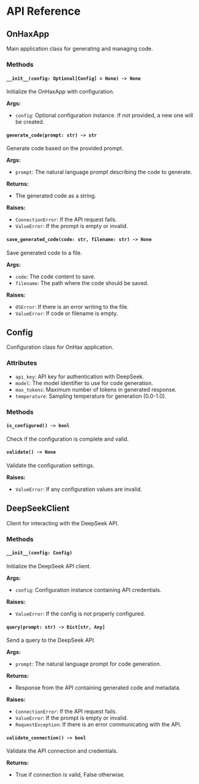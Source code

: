 # API Reference

## OnHaxApp

Main application class for generating and managing code.

### Methods

#### `__init__(config: Optional[Config] = None) -> None`

Initialize the OnHaxApp with configuration.

**Args:**

- `config`: Optional configuration instance. If not provided, a new one will be created.

#### `generate_code(prompt: str) -> str`

Generate code based on the provided prompt.

**Args:**

- `prompt`: The natural language prompt describing the code to generate.

**Returns:**
- The generated code as a string.

**Raises:**

- `ConnectionError`: If the API request fails.
- `ValueError`: If the prompt is empty or invalid.

#### `save_generated_code(code: str, filename: str) -> None`

Save generated code to a file.

**Args:**

- `code`: The code content to save.
- `filename`: The path where the code should be saved.

**Raises:**

- `OSError`: If there is an error writing to the file.
- `ValueError`: If code or filename is empty.

## Config

Configuration class for OnHax application.

### Attributes

- `api_key`: API key for authentication with DeepSeek.
- `model`: The model identifier to use for code generation.
- `max_tokens`: Maximum number of tokens in generated response.
- `temperature`: Sampling temperature for generation (0.0-1.0).

### Methods

#### `is_configured() -> bool`

Check if the configuration is complete and valid.

#### `validate() -> None`

Validate the configuration settings.

**Raises:**
- `ValueError`: If any configuration values are invalid.

## DeepSeekClient

Client for interacting with the DeepSeek API.

### Methods

#### `__init__(config: Config)`

Initialize the DeepSeek API client.

**Args:**

- `config`: Configuration instance containing API credentials.

**Raises:**

- `ValueError`: If the config is not properly configured.

#### `query(prompt: str) -> Dict[str, Any]`

Send a query to the DeepSeek API.

**Args:**

- `prompt`: The natural language prompt for code generation.

**Returns:**

- Response from the API containing generated code and metadata.

**Raises:**

- `ConnectionError`: If the API request fails.
- `ValueError`: If the prompt is empty or invalid.
- `RequestException`: If there is an error communicating with the API.

#### `validate_connection() -> bool`

Validate the API connection and credentials.

**Returns:**

- True if connection is valid, False otherwise.